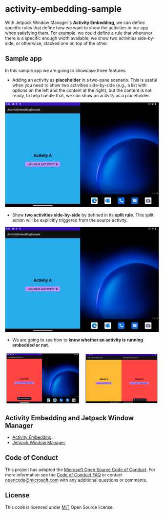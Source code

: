 # activity-embedding-sample

With Jetpack Window Manager's **Activity Embedding**, we can define specific rules that define how we want to show the activities in our app when satisfying them.
For example, we could define a rule that whenever there is a specific enough width available, we show two activities side-by-side, or otherwise, stacked one on top of the other.

## Sample app
In this sample app we are going to showcase three features:

- Adding an activity as **placeholder** in a two-pane scenario. This is useful when you need to show two activities side-by-side (e.g., a list with options on the left and the content at the right), but the content is not ready, to help handle that, we can show an activity as a placeholder.

![activity-embedding-placeholder](art/placeholder.gif)

- Show **two activities side-by-side** by defined in its **split rule**. This split action will be explicitly triggered from the source activity.

![activity-embedding-split-rules](art/a-b-c-d-split-rules.gif)

- We are going to see how to **know whether an activity is running embedded or not**.

![activity-embedding-is-embedded](art/activity-embedded-true-and-false.png)

## Activity Embedding and Jetpack Window Manager
- [Activity Embedding](https://developer.android.com/reference/androidx/window/layout/FoldingFeature#isSeparating()).
- [Jetpack Window Manager](https://developer.android.com/guide/topics/large-screens/make-apps-fold-aware)

## Code of Conduct
This project has adopted the [Microsoft Open Source Code of Conduct](https://opensource.microsoft.com/codeofconduct/). For more information see the [Code of Conduct FAQ](https://opensource.microsoft.com/codeofconduct/faq/) or contact [opencode@microsoft.com](mailto:opencode@microsoft.com) with any additional questions or comments.

## License
 This code is licensed under [MIT](https://mit-license.org/) Open Source license.
